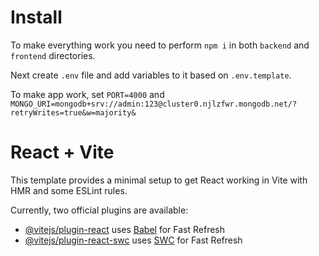 # Install

To make everything work you need to perform `npm i` in both `backend` and `frontend` directories.

Next create `.env` file and add variables to it based on `.env.template`.

To make app work, set `PORT=4000` and `MONGO_URI=mongodb+srv://admin:123@cluster0.njlzfwr.mongodb.net/?retryWrites=true&w=majority&`

# React + Vite

This template provides a minimal setup to get React working in Vite with HMR and some ESLint rules.

Currently, two official plugins are available:

-   [@vitejs/plugin-react](https://github.com/vitejs/vite-plugin-react/blob/main/packages/plugin-react/README.md) uses [Babel](https://babeljs.io/) for Fast Refresh
-   [@vitejs/plugin-react-swc](https://github.com/vitejs/vite-plugin-react-swc) uses [SWC](https://swc.rs/) for Fast Refresh
